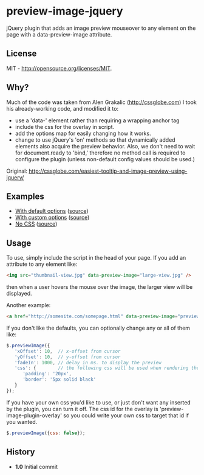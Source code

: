 preview-image-jquery
====================

jQuery plugin that adds an image preview mouseover to any element on the page with a data-preview-image attribute.

License
-------
MIT - http://opensource.org/licenses/MIT.

Why?
----
Much of the code was taken from Alen Grakalic (http://cssglobe.com)  I took his already-working code, and modified it to:
  - use a 'data-' element rather than requiring a wrapping anchor tag
  - include the css for the overlay in script.
  - add the options map for easily changing how it works.
  - change to use jQuery's 'on' methods so that dynamically added elements also acquire the preview behavior.  Also, we don't need to wait for document.ready to 'bind,' therefore no method call is required to configure the plugin (unless non-default config values should be used.)

Original: http://cssglobe.com/easiest-tooltip-and-image-preview-using-jquery/

Examples
--------
 - [With default options](http://zpalffy.github.io/example-preview-image-defaults.html) ([source](https://github.com/zpalffy/zpalffy.github.io/blob/master/example-preview-image-defaults.html))
 - [With custom options](http://zpalffy.github.io/example-preview-image-custom-options.html) ([source](https://github.com/zpalffy/zpalffy.github.io/blob/master/example-preview-image-custom-options.html))
 - [No CSS](http://zpalffy.github.io/example-preview-image-no-css.html) ([source](https://github.com/zpalffy/zpalffy.github.io/blob/master/example-preview-image-no-css.html))

Usage
-----
To use, simply include the script in the head of your page.  If you add an attribute to any element like:
``` html
<img src="thumbnail-view.jpg" data-preview-image="large-view.jpg" />
```
then when a user hovers the mouse over the image, the larger view will be displayed.

Another example:
``` html
<a href="http://somesite.com/somepage.html" data-preview-image="preview-of-page.jpg">link</a>
```

If you don't like the defaults, you can optionally change any or all of them like:
``` javascript
$.previewImage({
   'xOffset': 10,  // x-offset from cursor
   'yOffset': 10,  // y-offset from cursor
   'fadeIn': 1000, // delay in ms. to display the preview
   'css': {        // the following css will be used when rendering the preview image.
      'padding': '20px',
      'border': '5px solid black'
   }
});
```

If you have your own css you'd like to use, or just don't want any inserted by the plugin, you can turn it off.  The css id for the overlay is 'preview-image-plugin-overlay' so you could write your own css to target that id if you wanted.
``` javascript
$.previewImage({css: false});
```

History
-------
* **1.0** Initial commit
